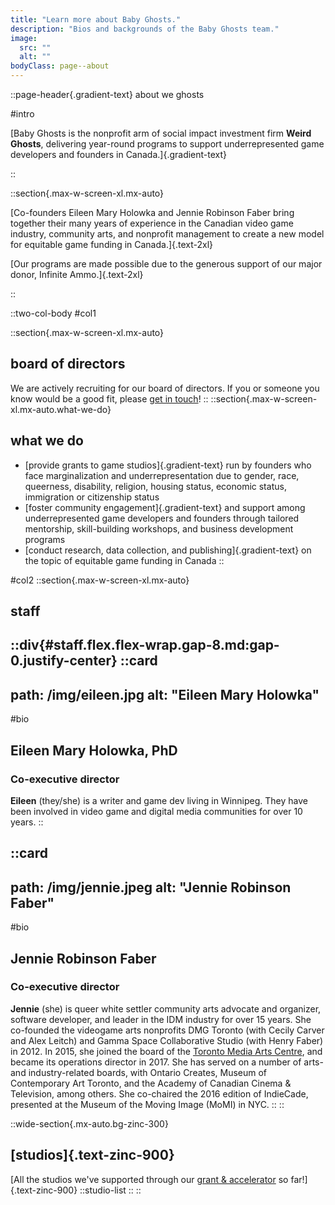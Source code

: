 ```yaml
---
title: "Learn more about Baby Ghosts."
description: "Bios and backgrounds of the Baby Ghosts team."
image:
  src: ""
  alt: ""
bodyClass: page--about
---
```


::page-header{.gradient-text}
about we ghosts

#intro

[Baby Ghosts is the nonprofit arm of social impact investment firm **Weird Ghosts**, delivering year-round programs to support underrepresented game developers and founders in Canada.]{.gradient-text}

::

::section{.max-w-screen-xl.mx-auto}

[Co-founders Eileen Mary Holowka and Jennie Robinson Faber bring together their many years of experience in the Canadian video game industry, community arts, and nonprofit management to create a new model for equitable game funding in Canada.]{.text-2xl}

[Our programs are made possible due to the generous support of our major donor, Infinite Ammo.]{.text-2xl}

::

::two-col-body
#col1

::section{.max-w-screen-xl.mx-auto}
## board of directors

We are actively recruiting for our board of directors. If you or someone you know would be a good fit, please [get in touch](mailto:hello@babyghosts.fund)!
::
::section{.max-w-screen-xl.mx-auto.what-we-do}
## what we do
- [provide grants to game studios]{.gradient-text} run by founders who face marginalization and underrepresentation due to gender, race, queerness, disability, religion, housing status, economic status, immigration or citizenship status
- [foster community engagement]{.gradient-text} and support among underrepresented game developers and founders through tailored mentorship, skill-building workshops, and business development programs
- [conduct research, data collection, and publishing]{.gradient-text} on the topic of equitable game funding in Canada
::


#col2
::section{.max-w-screen-xl.mx-auto}
## staff


::div{#staff.flex.flex-wrap.gap-8.md:gap-0.justify-center}
  ::card
  ---
  path: /img/eileen.jpg
  alt: "Eileen Mary Holowka"
  ---


  #bio
  ## Eileen Mary Holowka, PhD
  ### Co-executive director
  **Eileen** (they/she) is a writer and game dev living in Winnipeg. They have been involved in video game and digital media communities for over 10 years.
  ::

  ::card
  ---
  path: /img/jennie.jpeg
  alt: "Jennie Robinson Faber"
  ---

  #bio
  ## Jennie Robinson Faber
  ### Co-executive director
  **Jennie** (she) is queer white settler community arts advocate and organizer, software developer, and leader in the IDM industry for over 15 years. She co-founded the videogame arts nonprofits DMG Toronto (with Cecily Carver and Alex Leitch) and Gamma Space Collaborative Studio (with Henry Faber) in 2012. In 2015, she joined the board of the [Toronto Media Arts Centre](https://tomediaarts.org), and became its operations director in 2017. She has served on a number of arts- and industry-related boards, with Ontario Creates, Museum of Contemporary Art Toronto, and the Academy of Canadian Cinema & Television, among others. She co-chaired the 2016 edition of IndieCade, presented at the Museum of the Moving Image (MoMI) in NYC.
  ::
::


::wide-section{.mx-auto.bg-zinc-300}
## [studios]{.text-zinc-900}
[All the studios we've supported through our [grant & accelerator](/grant-and-accelerator) so far!]{.text-zinc-900}
  ::studio-list
  ::
::


